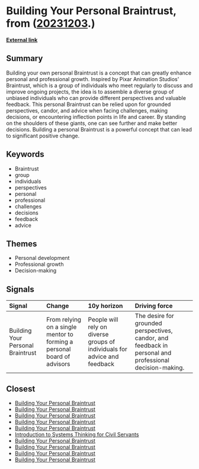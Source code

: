 # __Building Your Personal Braintrust__, from ([20231203](https://kghosh.substack.com/p/20231203).)

__[External link](https://www.sahilbloom.com/newsletter/building-your-personal-braintrust)__



## Summary

Building your own personal Braintrust is a concept that can greatly enhance personal and professional growth. Inspired by Pixar Animation Studios' Braintrust, which is a group of individuals who meet regularly to discuss and improve ongoing projects, the idea is to assemble a diverse group of unbiased individuals who can provide different perspectives and valuable feedback. This personal Braintrust can be relied upon for grounded perspectives, candor, and advice when facing challenges, making decisions, or encountering inflection points in life and career. By standing on the shoulders of these giants, one can see further and make better decisions. Building a personal Braintrust is a powerful concept that can lead to significant positive change.

## Keywords

* Braintrust
* group
* individuals
* perspectives
* personal
* professional
* challenges
* decisions
* feedback
* advice

## Themes

* Personal development
* Professional growth
* Decision-making

## Signals

| Signal                            | Change                                                                  | 10y horizon                                                               | Driving force                                                                                            |
|:----------------------------------|:------------------------------------------------------------------------|:--------------------------------------------------------------------------|:---------------------------------------------------------------------------------------------------------|
| Building Your Personal Braintrust | From relying on a single mentor to forming a personal board of advisors | People will rely on diverse groups of individuals for advice and feedback | The desire for grounded perspectives, candor, and feedback in personal and professional decision-making. |

## Closest

* [Building Your Personal Braintrust](74e8562d4d13bbf8f13473144a6e02d6)
* [Building Your Personal Braintrust](74e8562d4d13bbf8f13473144a6e02d6)
* [Building Your Personal Braintrust](74e8562d4d13bbf8f13473144a6e02d6)
* [Building Your Personal Braintrust](74e8562d4d13bbf8f13473144a6e02d6)
* [Building Your Personal Braintrust](74e8562d4d13bbf8f13473144a6e02d6)
* [Introduction to Systems Thinking for Civil Servants](c745ba8f3cb00c2d7c46c819537fcb10)
* [Building Your Personal Braintrust](74e8562d4d13bbf8f13473144a6e02d6)
* [Building Your Personal Braintrust](74e8562d4d13bbf8f13473144a6e02d6)
* [Building Your Personal Braintrust](74e8562d4d13bbf8f13473144a6e02d6)
* [Building Your Personal Braintrust](74e8562d4d13bbf8f13473144a6e02d6)